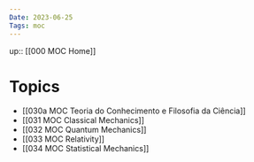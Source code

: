 ```yaml
---
Date: 2023-06-25
Tags: moc
---
```

up:: [[000 MOC Home]] 

# Topics
- [[030a MOC Teoria do Conhecimento e Filosofia da Ciência]]
- [[031 MOC Classical Mechanics]]
- [[032 MOC Quantum Mechanics]]
- [[033 MOC Relativity]]
- [[034 MOC Statistical Mechanics]]